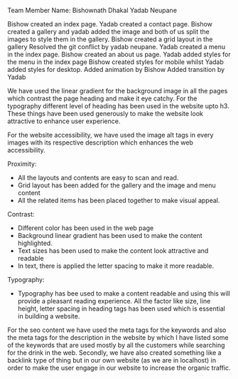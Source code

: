 <!-- #1. Worked in a Group -->
Team Member Name:
Bishownath Dhakal
Yadab Neupane

<!-- #2. What each did in a Project -->
Bishow created an index page.
Yadab created a contact page.
Bishow created a gallery and yadab added the image and both of us split the images to style them in the gallery.
Bishow created a grid layout in the gallery
Resolved the git conflict by yadab neupane.
Yadab created a menu in the index page.
Bishow created an about us page.
Yadab added styles for the menu in the index page
Bishow created styles for mobile whilst Yadab added styles for desktop.
Added animation by Bishow
Added transition by Yadab


<!-- #3. -->
We have used the linear gradient for the background image in all the pages which contrast the page heading and make it eye catchy. For the typography different level of heading has been used in the website upto h3. These things have been used generously to make the website look attractive to enhance user experience.



<!-- #4. -->
For the website accessibility, we have used the image alt tags in every images with its respective description which enhances the web accessibility.

Proximity:
- All the layouts and contents are easy to scan and read.
- Grid layout has been added for the gallery and the image and menu content
- All the related items has been placed together to make visual appeal.

Contrast:
- Different color has been used in the web page
- Background linear gradient has been used to make the content highlighted.
- Text sizes has been used to make the content look attractive and readable
- In text, there is applied the letter spacing to make it more readable.

Typography:
- Typography has bee used to make a content readable and using this will provide a pleasant reading experience. All the factor like size, line height, letter spacing in heading tags has been used which is essential in building a website.


<!-- #5. -->
For the seo content we have used the meta tags for the keywords and also the meta tags for the description in the website by which I have listed some of the keywords that are used mostly by all the customers while searching for the drink in the web.
Secondly, we have also created something like a backlink type of thing but in our own website (as we are in localhost) in order to make the user engage in our website to increase the organic traffic.